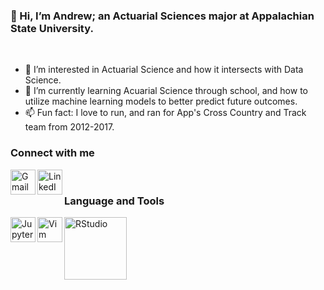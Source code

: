 ### 👋 Hi, I’m Andrew; an Actuarial Sciences major at Appalachian State University.

<br />

- 👀 I’m interested in Actuarial Science and how it intersects with Data Science.
- 🌱 I’m currently learning Acuarial Science through school, and how to utilize machine learning models to better predict future outcomes.
- 📫 Fun fact: I love to run, and ran for App's Cross Country and Track team from 2012-2017.

### Connect with me
[<img align="left" alt="Gmail" width="40px" src="https://img.icons8.com/fluency/48/000000/gmail-new.png" />](vandenbergam@appstate.edu)
[<img align="left" alt="LinkedIn" width="40px" src="https://img.icons8.com/color/48/000000/linkedin.png" />](https://www.linkedin.com/in/andrew-vandenberg-676290b8/?trk=public-profile-join-page)

<br />

### Language and Tools
<img align="left" alt="Jupyter Notebook" width="40px" src="https://github.com/jupyter/jupyter.github.io/blob/master/assets/main-logo.svg" />
<img align="left" alt="Vim" width="40px" src="https://user-images.githubusercontent.com/8083855/30329899-bffb884c-97e4-11e7-8b93-f8e4bed7338a.png" />
<img align="left" alt="RStudio" width="100px" src="https://www.rstudio.com/wp-content/uploads/2018/10/RStudio-Logo.png" />
